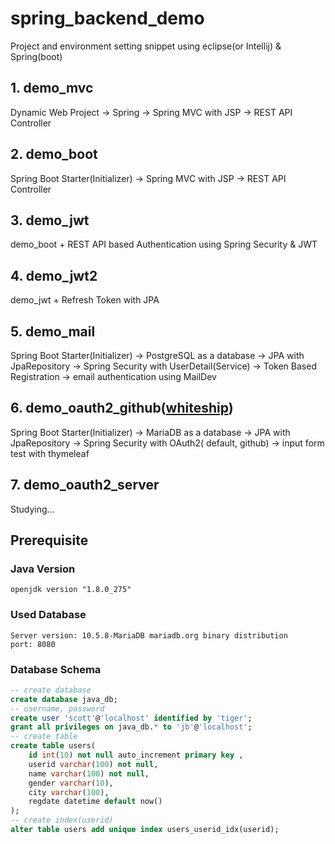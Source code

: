 # spring_backend_demo

Project and environment setting snippet using eclipse(or Intellij) & Spring(boot)

## 1. demo_mvc

Dynamic Web Project -> Spring -> Spring MVC with JSP -> REST API Controller

## 2. demo_boot

Spring Boot Starter(Initializer) -> Spring MVC with JSP -> REST API Controller

## 3. demo_jwt

demo_boot + REST API based Authentication using Spring Security & JWT

## 4. demo_jwt2

demo_jwt + Refresh Token with JPA

## 5. demo_mail

Spring Boot Starter(Initializer) -> PostgreSQL as a database ->  JPA with JpaRepository -> Spring Security with
UserDetail(Service) -> Token Based Registration -> email authentication using MailDev

## 6. demo_oauth2_github([whiteship](https://www.whiteship.me/))

Spring Boot Starter(Initializer) -> MariaDB as a database ->  JPA with JpaRepository -> Spring Security with OAuth2(
default, github) -> input form test with thymeleaf

## 7. demo_oauth2_server

Studying...

## Prerequisite

### Java Version

```
openjdk version "1.8.0_275"
```

### Used Database

```
Server version: 10.5.8-MariaDB mariadb.org binary distribution
port: 8080
```

### Database Schema

```sql
-- create database
create database java_db;
-- username, password
create user 'scott'@'localhost' identified by 'tiger';
grant all privileges on java_db.* to 'jb'@'localhost';
-- create table
create table users(
    id int(10) not null auto_increment primary key ,
    userid varchar(100) not null,
    name varchar(100) not null,
    gender varchar(10),
    city varchar(100),
    regdate datetime default now()
);
-- create index(userid)
alter table users add unique index users_userid_idx(userid);
```
